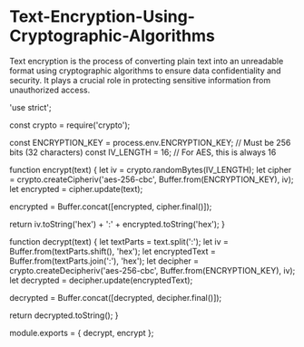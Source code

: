 # Text-Encryption-Using-Cryptographic-Algorithms
Text encryption is the process of converting plain text into an unreadable format using cryptographic algorithms to ensure data confidentiality and security. It plays a crucial role in protecting sensitive information from unauthorized access.

'use strict';

const crypto = require('crypto');

const ENCRYPTION_KEY = process.env.ENCRYPTION_KEY; // Must be 256 bits (32 characters)
const IV_LENGTH = 16; // For AES, this is always 16

function encrypt(text) {
 let iv = crypto.randomBytes(IV_LENGTH);
 let cipher = crypto.createCipheriv('aes-256-cbc', Buffer.from(ENCRYPTION_KEY), iv);
 let encrypted = cipher.update(text);

 encrypted = Buffer.concat([encrypted, cipher.final()]);

 return iv.toString('hex') + ':' + encrypted.toString('hex');
}

function decrypt(text) {
 let textParts = text.split(':');
 let iv = Buffer.from(textParts.shift(), 'hex');
 let encryptedText = Buffer.from(textParts.join(':'), 'hex');
 let decipher = crypto.createDecipheriv('aes-256-cbc', Buffer.from(ENCRYPTION_KEY), iv);
 let decrypted = decipher.update(encryptedText);

 decrypted = Buffer.concat([decrypted, decipher.final()]);

 return decrypted.toString();
}

module.exports = { decrypt, encrypt };

